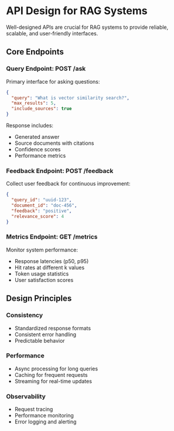 # API Design for RAG Systems

Well-designed APIs are crucial for RAG systems to provide reliable, scalable, and user-friendly interfaces.

## Core Endpoints

### Query Endpoint: POST /ask
Primary interface for asking questions:
```json
{
  "query": "What is vector similarity search?",
  "max_results": 5,
  "include_sources": true
}
```

Response includes:
- Generated answer
- Source documents with citations
- Confidence scores
- Performance metrics

### Feedback Endpoint: POST /feedback
Collect user feedback for continuous improvement:
```json
{
  "query_id": "uuid-123",
  "document_id": "doc-456", 
  "feedback": "positive",
  "relevance_score": 4
}
```

### Metrics Endpoint: GET /metrics
Monitor system performance:
- Response latencies (p50, p95)
- Hit rates at different k values
- Token usage statistics
- User satisfaction scores

## Design Principles

### Consistency
- Standardized response formats
- Consistent error handling
- Predictable behavior

### Performance
- Async processing for long queries
- Caching for frequent requests
- Streaming for real-time updates

### Observability
- Request tracing
- Performance monitoring  
- Error logging and alerting